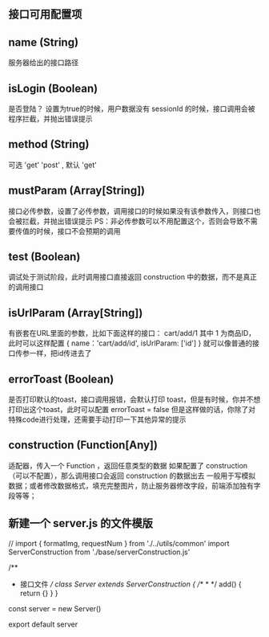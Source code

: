 ## 接口可用配置项
## name (String)

服务器给出的接口路径

## isLogin (Boolean)

是否登陆？ 设置为true的时候，用户数据没有 sessionId 的时候，接口调用会被程序拦截，并抛出错误提示

## method (String)

可选 'get' 'post' , 默认 'get'

## mustParam (Array[String])

接口必传参数，设置了必传参数，调用接口的时候如果没有该参数传入，则接口也会被拦截，并抛出错误提示
PS：非必传参数可以不用配置这个，否则会导致不需要传值的时候，接口不会预期的调用

## test (Boolean)

调试处于测试阶段，此时调用接口直接返回 construction 中的数据，而不是真正的调用接口

## isUrlParam (Array[String])

有嵌套在URL里面的参数，比如下面这样的接口：
cart/add/1   其中 1 为商品ID，此时可以这样配置
{
    name：'cart/add/id',
    isUrlParam: ['id']
}
就可以像普通的接口传参一样，把id传进去了

## errorToast (Boolean)

是否打印默认的toast，接口调用报错，会默认打印 toast，但是有时候，你并不想打印出这个toast，此时可以配置 errorToast = false
但是这样做的话，你除了对特殊code进行处理，还需要手动打印一下其他异常的提示

## construction (Function[Any])

适配器，传入一个 Function ，返回任意类型的数据
如果配置了 construction （可以不配置），那么调用接口会返回 construction 的数据出去
一般用于写模拟数据；或者修改数据格式，填充完整图片，防止服务器修改字段，前端添加独有字段等等；


## 新建一个 server.js 的文件模版

// import { formatImg, requestNum } from './../utils/common'
import ServerConstruction from './base/serverConstruction.js'

/**
 * 接口文件
 */
class Server extends ServerConstruction {
    /**
	 * 
	 */
	add() {
		return {}
	}
}

const server = new Server()

export default server
